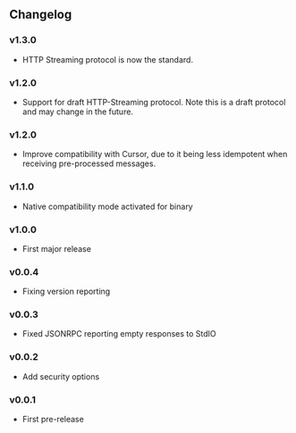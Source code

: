 <h2 class="github">Changelog</h2>

### v1.3.0
- HTTP Streaming protocol is now the standard.

### v1.2.0
- Support for draft HTTP-Streaming protocol. Note this is a draft protocol and may change in the future.

### v1.2.0
- Improve compatibility with Cursor, due to it being less idempotent when receiving pre-processed messages.

### v1.1.0
- Native compatibility mode activated for binary

### v1.0.0
- First major release

### v0.0.4
- Fixing version reporting

### v0.0.3
- Fixed JSONRPC reporting empty responses to StdIO

### v0.0.2
- Add security options

### v0.0.1
- First pre-release

